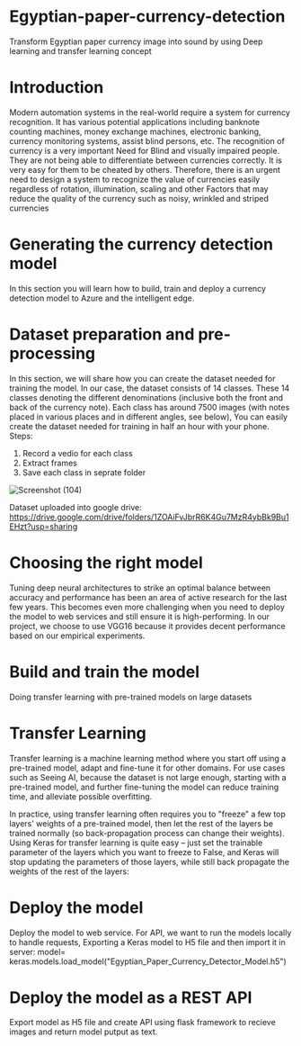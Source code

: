 # Egyptian-paper-currency-detection
Transform Egyptian paper currency image into sound by using Deep learning and transfer learning concept 
# Introduction
Modern automation systems in the real-world require a system for currency recognition. 
It has various potential applications including banknote counting machines, money exchange machines, electronic banking, currency monitoring systems, assist blind persons, etc. The recognition of currency is a very important Need for Blind and visually impaired people. 
They are not being able to differentiate between currencies correctly.
It is very easy for them to be cheated by others. 
Therefore, there is an urgent need to design a system to recognize the value of currencies easily regardless of rotation, illumination, scaling and other Factors that may reduce the quality of the currency such as noisy, wrinkled and striped currencies
# Generating the currency detection model
In this section you will learn how to build, train and deploy a currency detection model to Azure and the intelligent edge.
# Dataset preparation and pre-processing
In this section, we will share how you can create the dataset needed for training the model.
In our case, the dataset consists of 14 classes. These  14 classes denoting the different denominations (inclusive both the front and back of the currency note). Each class has around 7500 images (with notes placed in various places and in different angles, see below), You can easily create the dataset needed for training in half an hour with your phone.
Steps:
1. Record a vedio for each class
2. Extract frames 
3. Save each class in seprate folder

![Screenshot (104)](https://user-images.githubusercontent.com/45432562/92722223-8c584e80-f367-11ea-9ac0-330247b84c57.png)

Dataset uploaded into google drive:
https://drive.google.com/drive/folders/1ZOAiFvJbrR6K4Gu7MzR4ybBk9Bu1EHzt?usp=sharing

# Choosing the right model
Tuning deep neural architectures to strike an optimal balance between accuracy and performance has been an area of active research for the last few years. This becomes even more challenging when you need to deploy the model to web services and still ensure it is high-performing.
In our project, we choose to use VGG16 because it provides decent performance based on our empirical experiments.

# Build and train the model
Doing transfer learning with pre-trained models on large datasets

# Transfer Learning
Transfer learning is a machine learning method where you start off using a pre-trained model, adapt and fine-tune it for other domains. For use cases such as Seeing AI, because the dataset is not large enough, starting with a pre-trained model, and further fine-tuning the model can reduce training time, and alleviate possible overfitting.

In practice, using transfer learning often requires you to "freeze" a few top layers' weights of a pre-trained model, then let the rest of the layers be trained normally (so back-propagation process can change their weights). Using Keras for transfer learning is quite easy – just set the trainable parameter of the layers which you want to freeze to False, and Keras will stop updating the parameters of those layers, while still back propagate the weights of the rest of the layers:

# Deploy the model
Deploy the model to web service.
For API, we want to run the models locally to handle requests, Exporting a Keras model to H5 file and then import it in server:
model= keras.models.load_model("Egyptian_Paper_Currency_Detector_Model.h5")
# Deploy the model as a REST API
Export model as H5 file and create API using flask framework to recieve images and return model putput as text.


